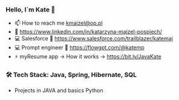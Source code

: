 ### Hello, I`m Kate 👋

- 📫 How to reach me kmajzel@op.pl
- 🔗 https://www.linkedin.com/in/katarzyna-majzel-pospiech/
- 💻 Salesforce 🔗 https://www.salesforce.com/trailblazer/katemaj
- 💻 Prompt engineer 🔗 https://flowgpt.com/@katemp
- ⚡ myResume app -> How it works -> https://bit.ly/JavaKate

<!--![Kate_Majzel](https://user-images.githubusercontent.com/104032721/228881313-0c3567b6-e2d3-4166-b703-b4191a73efae.png)-->

### 🛠  Tech Stack: Java, Spring, Hibernate, SQL

- Projects in JAVA and basics Python

<!--
**KateMajzel/KateMajzel** is a ✨ _special_ ✨ repository because its `README.md` (this file) appears on your GitHub profile.

Here are some ideas to get you started:

- 🔭 I’m currently working on ...
- 🌱 I’m currently learning ...
- 👯 I’m looking to collaborate on ...
- 🤔 I’m looking for help with ...
- 💬 Ask me about ...
- 📫 How to reach me: ...
- 😄 Pronouns: ...
- ⚡ Fun fact: ...
-->
